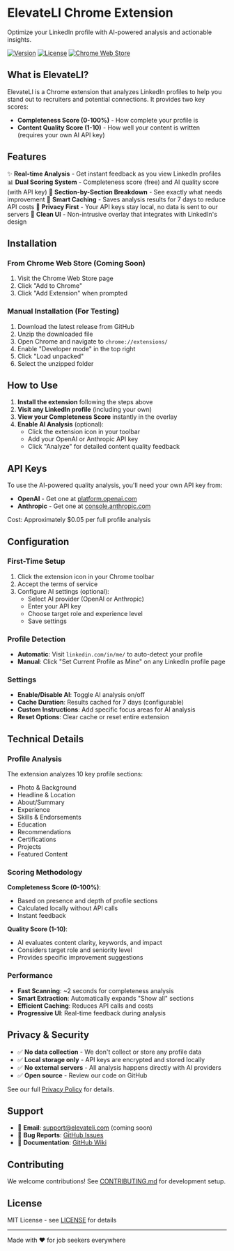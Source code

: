 # ElevateLI Chrome Extension

Optimize your LinkedIn profile with AI-powered analysis and actionable insights.

[![Version](https://img.shields.io/badge/version-0.4.2-blue.svg)](https://github.com/yourusername/elevateli)
[![License](https://img.shields.io/badge/license-MIT-green.svg)](LICENSE)
[![Chrome Web Store](https://img.shields.io/badge/Chrome-Extension-yellow.svg)](#)

## What is ElevateLI?

ElevateLI is a Chrome extension that analyzes LinkedIn profiles to help you stand out to recruiters and potential connections. It provides two key scores:

- **Completeness Score (0-100%)** - How complete your profile is
- **Content Quality Score (1-10)** - How well your content is written (requires your own AI API key)

## Features

✨ **Real-time Analysis** - Get instant feedback as you view LinkedIn profiles
📊 **Dual Scoring System** - Completeness score (free) and AI quality score (with API key)
🎯 **Section-by-Section Breakdown** - See exactly what needs improvement
💾 **Smart Caching** - Saves analysis results for 7 days to reduce API costs
🔐 **Privacy First** - Your API keys stay local, no data is sent to our servers
🎨 **Clean UI** - Non-intrusive overlay that integrates with LinkedIn's design

## Installation

### From Chrome Web Store (Coming Soon)
1. Visit the Chrome Web Store page
2. Click "Add to Chrome"
3. Click "Add Extension" when prompted

### Manual Installation (For Testing)
1. Download the latest release from GitHub
2. Unzip the downloaded file
3. Open Chrome and navigate to `chrome://extensions/`
4. Enable "Developer mode" in the top right
5. Click "Load unpacked"
6. Select the unzipped folder

## How to Use

1. **Install the extension** following the steps above
2. **Visit any LinkedIn profile** (including your own)
3. **View your Completeness Score** instantly in the overlay
4. **Enable AI Analysis** (optional):
   - Click the extension icon in your toolbar
   - Add your OpenAI or Anthropic API key
   - Click "Analyze" for detailed content quality feedback

## API Keys

To use the AI-powered quality analysis, you'll need your own API key from:
- **OpenAI** - Get one at [platform.openai.com](https://platform.openai.com)
- **Anthropic** - Get one at [console.anthropic.com](https://console.anthropic.com)

Cost: Approximately $0.05 per full profile analysis

## Configuration

### First-Time Setup
1. Click the extension icon in your Chrome toolbar
2. Accept the terms of service
3. Configure AI settings (optional):
   - Select AI provider (OpenAI or Anthropic)
   - Enter your API key
   - Choose target role and experience level
   - Save settings

### Profile Detection
- **Automatic**: Visit `linkedin.com/in/me/` to auto-detect your profile
- **Manual**: Click "Set Current Profile as Mine" on any LinkedIn profile page

### Settings
- **Enable/Disable AI**: Toggle AI analysis on/off
- **Cache Duration**: Results cached for 7 days (configurable)
- **Custom Instructions**: Add specific focus areas for AI analysis
- **Reset Options**: Clear cache or reset entire extension

## Technical Details

### Profile Analysis
The extension analyzes 10 key profile sections:
- Photo & Background
- Headline & Location
- About/Summary
- Experience
- Skills & Endorsements
- Education
- Recommendations
- Certifications
- Projects
- Featured Content

### Scoring Methodology
**Completeness Score (0-100%)**:
- Based on presence and depth of profile sections
- Calculated locally without API calls
- Instant feedback

**Quality Score (1-10)**:
- AI evaluates content clarity, keywords, and impact
- Considers target role and seniority level
- Provides specific improvement suggestions

### Performance
- **Fast Scanning**: ~2 seconds for completeness analysis
- **Smart Extraction**: Automatically expands "Show all" sections
- **Efficient Caching**: Reduces API calls and costs
- **Progressive UI**: Real-time feedback during analysis

## Privacy & Security

- ✅ **No data collection** - We don't collect or store any profile data
- ✅ **Local storage only** - API keys are encrypted and stored locally
- ✅ **No external servers** - All analysis happens directly with AI providers
- ✅ **Open source** - Review our code on GitHub

See our full [Privacy Policy](PRIVACY.md) for details.

## Support

- 📧 **Email**: support@elevateli.com (coming soon)
- 🐛 **Bug Reports**: [GitHub Issues](https://github.com/yourusername/elevateli/issues)
- 📖 **Documentation**: [GitHub Wiki](https://github.com/yourusername/elevateli/wiki)

## Contributing

We welcome contributions! See [CONTRIBUTING.md](CONTRIBUTING.md) for development setup.

## License

MIT License - see [LICENSE](LICENSE) for details

---

Made with ❤️ for job seekers everywhere